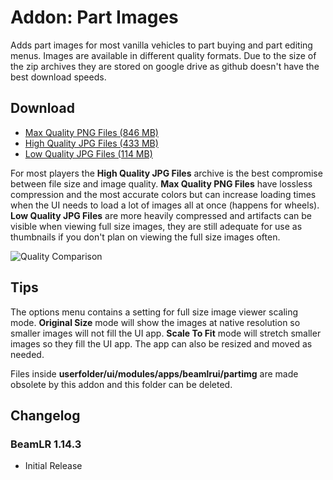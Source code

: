 # Addon: Part Images
Adds part images for most vanilla vehicles to part buying and part editing menus. Images are available in different quality formats. Due to the size of the zip archives they are stored on google drive as github doesn't have the best download speeds.

## Download
* [Max Quality PNG Files (846 MB)](https://drive.usercontent.google.com/download?id=15DlztSoRbiOd9-BC4hYP--Kx0rHOiEWc&export=download)
* [High Quality JPG Files (433 MB)](https://drive.usercontent.google.com/download?id=1cWYzPkEROJXlExKFX8nz7I32xYbUg9QK&export=download)
* [Low Quality JPG Files (114 MB)](https://drive.usercontent.google.com/download?id=1w3aoQNzxh1wYsqOuKiJlhLqaE8ydt6vM&export=download)

For most players the **High Quality JPG Files** archive is the best compromise between file size and image quality. **Max Quality PNG Files** have lossless compression and the most accurate colors but can increase loading times when the UI needs to load a lot of images all at once (happens for wheels). **Low Quality JPG Files** are more heavily compressed and artifacts can be visible when viewing full size images, they are still adequate for use as thumbnails if you don't plan on viewing the full size images often.

![Quality Comparison](https://i.imgur.com/l8bZeai.png)

## Tips
The options menu contains a setting for full size image viewer scaling mode. **Original Size** mode will show the images at native resolution so smaller images will not fill the UI app. **Scale To Fit** mode will stretch smaller images so they fill the UI app. The app can also be resized and moved as needed.

Files inside **userfolder/ui/modules/apps/beamlrui/partimg** are made obsolete by this addon and this folder can be deleted.

## Changelog

### BeamLR 1.14.3
* Initial Release